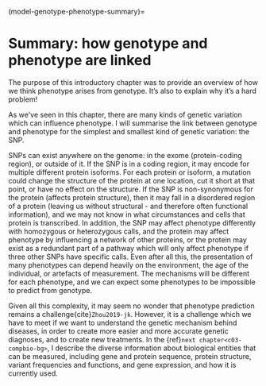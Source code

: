 (model-genotype-phenotype-summary)=
# Summary: how genotype and phenotype are linked

The purpose of this introductory chapter was to provide an overview of how we think phenotype arises from genotype. 
It’s also to explain why it’s a hard problem! 

As we've seen in this chapter, there are many kinds of genetic variation which can influence phenotype. 
I will summarise the link between genotype and phenotype for the simplest and smallest kind of genetic variation: the SNP.

SNPs can exist anywhere on the genome: in the exome (protein-coding region), or outside of it. 
If the SNP is in a coding region, it may encode for multiple different protein isoforms.
For each protein or isoform, a mutation could change the structure of the protein at one location, cut it short at that point, or have no effect on the structure. 
If the SNP is non-synonymous for the protein (affects protein structure), then it may fall in a disordered region of a protein (leaving us without structural - and therefore often functional information), and we may not know in what circumstances and cells that protein is transcribed. 
In addition, the SNP may affect phenotype differently with homozygous or heterozygous calls, and the protein may affect phenotype by influencing a network of other proteins, or the protein may exist as a redundant part of a pathway which will only affect phenotype if three other SNPs have specific calls. 
Even after all this, the presentation of many phenotypes can depend heavily on the environment, the age of the individual, or artefacts of measurement.
The mechanisms will be different for each phenotype, and we can expect some phenotypes to be impossible to predict from genotype.

Given all this complexity, it may seem no wonder that phenotype prediction remains a challenge{cite}`Zhou2019-jk`. 
However, it is a challenge which we have to meet if we want to understand the genetic mechanism behind diseases, in order to create more easier and more accurate genetic diagnoses, and to create new treatments.
In the {ref}`next chapter<c03-compbio-bg>`, I describe the diverse information about biological entities that can be measured, including gene and protein sequence, protein structure, variant frequencies and functions, and gene expression, and how it is currently used.
